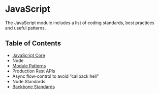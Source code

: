# JavaScript

The JavaScript module includes a list of coding standards, best practices and useful patterns.

## Table of Contents
 * [JavaScript Core](JavaScript.md)
 * Node
  * [Module Patterns](node/ModulePatterns.md)
  * Production Rest APIs
  * Async flow-control to avoid “callback hell”
  * Node Standards
 * [Backbone Standards](Backbone.md)
